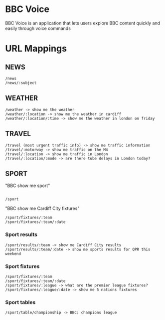 BBC Voice
=========

BBC Voice is an application that lets users explore BBC content quickly and easily through voice commands

URL Mappings
================

## NEWS

```
/news
/news/:subject
```

## WEATHER

```
/weather -> show me the weather
/weather/:location -> show me the weather in cardiff
/weather/:location/:time -> show me the weather in london on friday
```

## TRAVEL

```
/travel (most urgent traffic info) -> show me traffic information
/travel/:motorway -> show me traffic on the M4
/travel/:location -> show me traffic in London
/travel/:location/:mode -> are there tube delays in London today?
```

## SPORT

"BBC show me sport"
```

/sport
```

"BBC show me Cardiff City fixtures"

```
/sport/fixtures/:team
/sport/fixtures/:team/:date
```

### Sport results

```
/sport/results/:team -> show me Cardiff City results
/sport/results/:team/:date -> show me sports results for QPR this weekend
```

### Sport fixtures

```
/sport/fixtures/:team
/sport/fixtures/:team/:date
/sport/fixtures/:league -> what are the premier league fixtures?
/sport/fixtures/:league/:date -> show me 5 nations fixtures
```

### Sport tables

```
/sport/table/championship -> BBC: champions league
```
